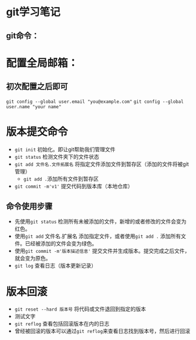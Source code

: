 git学习笔记
==============
git命令：
--------------
# 配置全局邮箱：
## 初次配置之后即可
`git config --global user.email "you@example.com"`
`git config --global user.name "your name"`
# 版本提交命令
- `git init` 初始化。即让git帮助我们管理文件
- `git status` 检测文件夹下的文件状态
- `git add 文件名.文件拓展名` 将指定文件添加文件到暂存区（添加的文件将被git管理）
  - `git add .`添加所有文件到暂存区
- `git commit -m'v1'` 提交代码到版本库（本地仓库）
## 命令使用步骤
- 先使用`git status` 检测所有未被添加的文件，新增的或者修改的文件会变为红色。
- 使用`git add` 文件名.扩展名 添加指定文件，或者使用`git add .` 添加所有文件。已经被添加的文件会变为绿色。
- 使用`git commit -m'版本描述信息'` 提交文件并生成版本。提交完成之后文件，就会变为原色。
- `git log` 查看日志（版本更新记录）
# 版本回滚
- `git reset --hard 版本号` 将代码或文件退回到指定的版本
- 测试文字
- `git reflog` 查看包括回滚版本在内的日志
- 曾经被回滚的版本可以通过`git reflog`来查看日志找到版本号，然后进行回滚